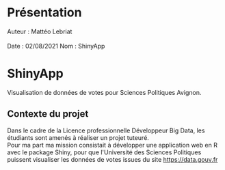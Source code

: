 # Présentation
Auteur : Mattéo Lebriat <br><br>
Date : 02/08/2021
 Nom : ShinyApp

# ShinyApp
Visualisation de données de votes pour Sciences Politiques Avignon.

## Contexte du projet 
Dans le cadre de la Licence professionnelle Développeur Big Data, les étudiants sont amenés à réaliser un projet tuteuré.<br>
Pour ma part ma mission consistait à développer une application web en R avec le package Shiny, pour que l'Université des Sciences Politiques
puissent visualiser les données de votes issues du site https://data.gouv.fr

